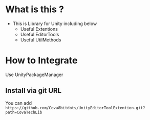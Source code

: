 # What is this ?
- This is Library for Unity including below
    - Useful Extentions
    - Useful EditorTools
    - Useful UtilMethods

# How to Integrate
Use UnityPackageManager

## Install via git URL
You can add `https://github.com/Cova8bitdots/UnityEditorToolExtention.git?path=CovaTechLib`
